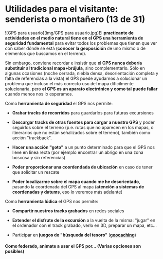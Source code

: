 # Utilidades para el visitante: senderista o montañero (13 de 31)

![GPS para usuario](img/GPS para usuario.jpg)El **practicante de actividades en el medio natural tiene en el GPS una herramienta de seguridad fundamental** para evitar todos los problemas que tienen que ver con saber dónde se está (**conocer la geoposición** de uno mismo o de elementos que buscamos en el terreno).

Sin embargo, conviene recordar e insistir que **el GPS nunca debería substituir al tradicional mapa+brújula**, sino complementarlo. Sólo en algunas ocasiones (noche cerrada, niebla densa, desorientación completa y falta de referencias a la vista) el GPS puede ayudarnos a solucionar un problema que incluso el más correcto uso del mapa dificilmente solucionaría, pero **el GPS es un aparato electrónico y como tal puede fallar** cuando menos nos lo esperamos.

Como **herramienta de seguridad** el GPS nos permite:

*   **Grabar tracks de recorridos** para guardarlos para futuras excursiones
    
*   **Descargar tracks de otras fuentes para cargar a nuestro GPS** y poder seguirlos sobre el terreno (p.e. rutas que no aparecen en los mapas, o itinerarios que no están señalizados sobre el terreno), también como acción "trackback".
    
*   **Hacer una acción "goto"** a un punto determinado para que el GPS nos lleve en linea recta (por ejemplo encontrar un abrigo en una zona boscosa y sin referencias)
    
*   **Poder proporcionar una coordendada de ubicación** en caso de tener que solicitar un rescate
    
*   **Poder localizarme sobre el mapa cuando me he desorientado**, pasando la coordenada del GPS al mapa (**atención a sistemas de coordenadas y datums**, eso lo veremos más adelante)
    

Como **herramienta lúdica** el GPS nos permite:

*   **Compartir nuestros tracks grabados** en redes sociales
    
*   **Extender el disfrute de la excursión** a la vuelta de la misma: "jugar" en el ordenador con el track grabado, verlo en 3D, preparar un mapa, etc...
    
*   Participar en **juegos de "búsqueda del tesoro"** ([**geocaching**](https://www.geocaching.com/play "Geocaching"))
    

#### Como federado, animate a usar el GPS por... (Varias opciones son posibles)